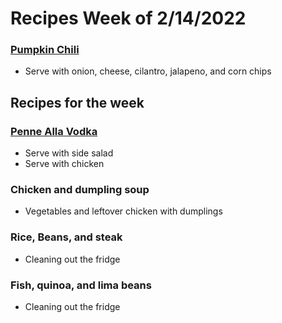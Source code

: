 # Recipes Week of 2/14/2022


### [Pumpkin Chili](https://www.budgetbytes.com/easy-pumpkin-chili/)

- Serve with onion, cheese, cilantro, jalapeno, and corn chips


## Recipes for the week

### [Penne Alla Vodka](./penneallavodka.md)

- Serve with side salad
- Serve with chicken

### Chicken and dumpling soup

- Vegetables and leftover chicken with dumplings

### Rice, Beans, and steak

- Cleaning out the fridge 

### Fish, quinoa, and lima beans

- Cleaning out the fridge